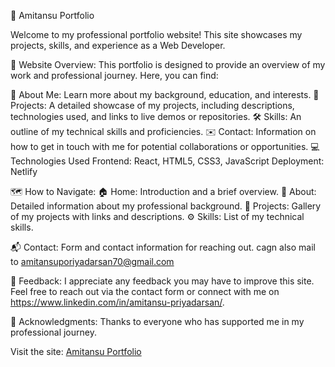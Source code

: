 🚀 Amitansu Portfolio

Welcome to my professional portfolio website! This site showcases my projects, skills, and experience as a Web Developer.

🌟 Website Overview:
This portfolio is designed to provide an overview of my work and professional journey. Here, you can find:

👤 About Me: 
Learn more about my background, education, and interests.
📂 Projects: 
A detailed showcase of my projects, including descriptions, technologies used, and links to live demos or repositories.
🛠️ Skills:
An outline of my technical skills and proficiencies.
✉️ Contact:
Information on how to get in touch with me for potential collaborations or opportunities.
💻 Technologies Used
Frontend: React, HTML5, CSS3, JavaScript
Deployment: Netlify

🗺️ How to Navigate:
🏠 Home: Introduction and a brief overview.
📝 About: Detailed information about my professional background.
📁 Projects: Gallery of my projects with links and descriptions.
⚙️ Skills: List of my technical skills.

📬 Contact: Form and contact information for reaching out. cagn also mail to amitansuporiyadarsan70@gmail.com

📣 Feedback:
I appreciate any feedback you may have to improve this site. Feel free to reach out via the contact form or connect with me on https://www.linkedin.com/in/amitansu-priyadarsan/.

🙏 Acknowledgments:
Thanks to everyone who has supported me in my professional journey.

Visit the site: [Amitansu Portfolio](https://amitansuportfolio.netlify.app/)
